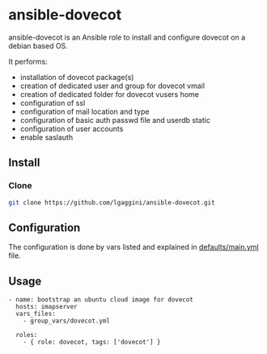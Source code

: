 # ansible-dovecot

ansible-dovecot is an Ansible role to install and configure dovecot on a debian based OS.

It performs: 

* installation of dovecot package(s)
* creation of dedicated user and group for dovecot vmail
* creation of dedicated folder for dovecot vusers home
* configuration of ssl
* configuration of mail location and type
* configuration of basic auth passwd file and userdb static
* configuration of user accounts
* enable saslauth

## Install
### Clone
```bash
git clone https://github.com/lgaggini/ansible-dovecot.git
```
## Configuration

The configuration is done by vars listed and explained in [defaults/main.yml](https://github.com/lgaggini/ansible-dovecot/blob/master/defaults/main.yml) file.

## Usage

```
- name: bootstrap an ubuntu cloud image for dovecot
  hosts: imapserver
  vars_files:
    - group_vars/dovecot.yml

  roles:
    - { role: dovecot, tags: ['dovecot'] }
```
